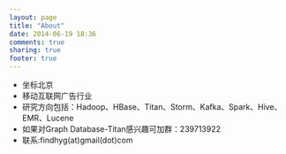 ```yaml
---
layout: page
title: "About"
date: 2014-06-19 18:36
comments: true
sharing: true
footer: true
---
```


- 坐标北京
- 移动互联网广告行业
- 研究方向包括：Hadoop、HBase、Titan、Storm、Kafka、Spark、Hive、EMR、Lucene
- 如果对Graph Database-Titan感兴趣可加群：239713922
- 联系:findhyg(at)gmail(dot)com


